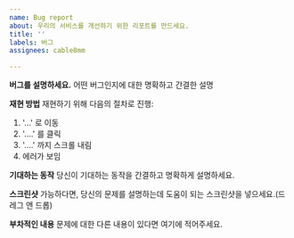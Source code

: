 ```yaml
---
name: Bug report
about: 우리의 서비스를 개선하기 위한 리포트를 만드세요.
title: ''
labels: 버그
assignees: cable8mm

---
```


**버그를 설명하세요.**
어떤 버그인지에 대한 명확하고 간결한 설명

**재현 방법**
재현하기 위해 다음의 절차로 진행:

1. '...' 로 이동
2. '....' 를 클릭
3. '....' 까지 스크롤 내림
4. 에러가 보임

**기대하는 동작**
당신이 기대하는 동작을 간결하고 명확하게 설명하세요.

**스크린샷**
가능하다면, 당신의 문제를 설명하는데 도움이 되는 스크린샷을 넣으세요.(드레그 앤 드롭)

**부차적인 내용**
문제에 대한 다른 내용이 있다면 여기에 적어주세요.
